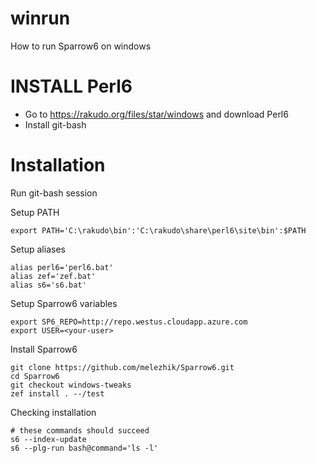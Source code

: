 # winrun

How to run Sparrow6 on windows


# INSTALL Perl6

* Go to https://rakudo.org/files/star/windows and download Perl6
* Install git-bash

# Installation

Run git-bash session

Setup PATH

    export PATH='C:\rakudo\bin':'C:\rakudo\share\perl6\site\bin':$PATH

Setup aliases

    alias perl6='perl6.bat'
    alias zef='zef.bat'
    alias s6='s6.bat'


Setup Sparrow6 variables

    export SP6_REPO=http://repo.westus.cloudapp.azure.com
    export USER=<your-user>


Install Sparrow6

    git clone https://github.com/melezhik/Sparrow6.git
    cd Sparrow6
    git checkout windows-tweaks
    zef install . --/test


Checking installation


    # these commands should succeed
    s6 --index-update    
    s6 --plg-run bash@command='ls -l'

